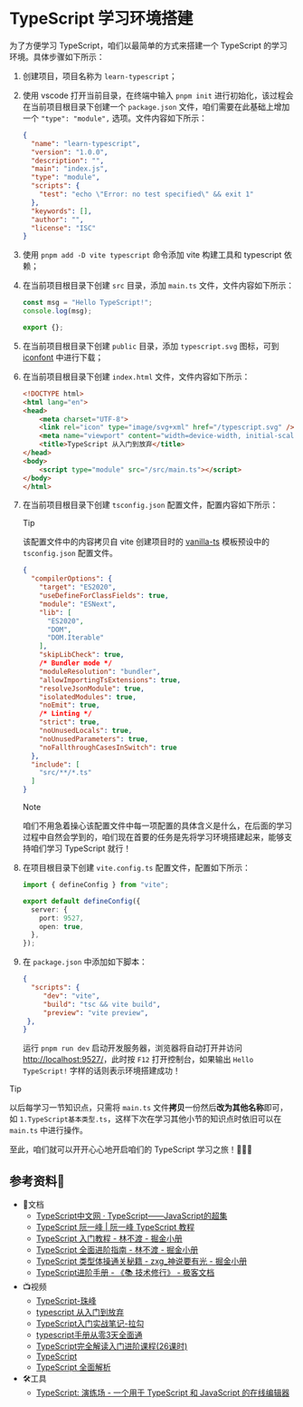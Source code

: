 # TypeScript 学习环境搭建

为了方便学习 TypeScript，咱们以最简单的方式来搭建一个 TypeScript 的学习环境。具体步骤如下所示：

1. 创建项目，项目名称为 `learn-typescript`；

2. 使用 vscode 打开当前目录，在终端中输入 `pnpm init` 进行初始化，该过程会在当前项目根目录下创建一个 `package.json` 文件，咱们需要在此基础上增加一个 `"type": "module",` 选项。文件内容如下所示：

   ```json
   {
     "name": "learn-typescript",
     "version": "1.0.0",
     "description": "",
     "main": "index.js",
     "type": "module",
     "scripts": {
       "test": "echo \"Error: no test specified\" && exit 1"
     },
     "keywords": [],
     "author": "",
     "license": "ISC"
   }
   ```

3. 使用 `pnpm add -D vite typescript` 命令添加 vite 构建工具和 typescript 依赖；

4. 在当前项目根目录下创建 `src` 目录，添加 `main.ts` 文件，文件内容如下所示：

   ```ts
   const msg = "Hello TypeScript!";
   console.log(msg);
   
   export {};
   ```

5. 在当前项目根目录下创建 `public` 目录，添加 `typescript.svg` 图标，可到 [iconfont](https://www.iconfont.cn/search/index?searchType=icon&q=typescript) 中进行下载；

6. 在当前项目根目录下创建 `index.html` 文件，文件内容如下所示：<br />

   ```html
   <!DOCTYPE html>
   <html lang="en">
   <head>
       <meta charset="UTF-8">
       <link rel="icon" type="image/svg+xml" href="/typescript.svg" />
       <meta name="viewport" content="width=device-width, initial-scale=1.0">
       <title>TypeScript 从入门到放弃</title>
   </head>
   <body>
       <script type="module" src="/src/main.ts"></script>
   </body>
   </html>
   ```

7. 在当前项目根目录下创建 `tsconfig.json` 配置文件，配置内容如下所示：

   > [!tip]
   >
   > 该配置文件中的内容拷贝自 vite 创建项目时的 [vanilla-ts](https://vite.new/vanilla-ts) 模板预设中的 `tsconfig.json` 配置文件。

   ```json
   {
     "compilerOptions": {
       "target": "ES2020",
       "useDefineForClassFields": true,
       "module": "ESNext",
       "lib": [
         "ES2020",
         "DOM",
         "DOM.Iterable"
       ],
       "skipLibCheck": true,
       /* Bundler mode */
       "moduleResolution": "bundler",
       "allowImportingTsExtensions": true,
       "resolveJsonModule": true,
       "isolatedModules": true,
       "noEmit": true,
       /* Linting */
       "strict": true,
       "noUnusedLocals": true,
       "noUnusedParameters": true,
       "noFallthroughCasesInSwitch": true
     },
     "include": [
       "src/**/*.ts"
     ]
   }
   ```

   > [!note]
   >
   > 咱们不用急着操心该配置文件中每一项配置的具体含义是什么，在后面的学习过程中自然会学到的，咱们现在首要的任务是先将学习环境搭建起来，能够支持咱们学习 TypeScript 就行！

8. 在项目根目录下创建 `vite.config.ts` 配置文件，配置如下所示：

   ```ts
   import { defineConfig } from "vite";
   
   export default defineConfig({
     server: {
       port: 9527,
       open: true,
     },
   });
   ```

9. 在 `package.json` 中添加如下脚本：

   ```json
   {
     "scripts": {
   		"dev": "vite",
   		"build": "tsc && vite build",
   		"preview": "vite preview",
   	},
   }
   ```

   运行 `pnpm run dev` 启动开发服务器，浏览器将自动打开并访问 [http://localhost:9527/](http://localhost:9527/)，此时按 `F12` 打开控制台，如果输出 `Hello TypeScript!` 字样的话则表示环境搭建成功！

> [!tip]
>
> 以后每学习一节知识点，只需将 `main.ts` 文件**拷贝**一份然后**改为其他名称**即可，如 `1.TypeScript基本类型.ts`，这样下次在学习其他小节的知识点时依旧可以在 `main.ts` 中进行操作。

至此，咱们就可以开开心心地开启咱们的 TypeScript 学习之旅！🎉🎉🎉

## 参考资料🎁

- 📃文档
  - [TypeScript中文网 · TypeScript——JavaScript的超集](https://www.tslang.cn/docs/home.html)
  - [TypeScript 阮一峰 | 阮一峰 TypeScript 教程](https://typescript.p6p.net/)
  - [TypeScript 入门教程 - 林不渡 - 掘金小册](https://juejin.cn/book/7288482920602271802?enter_from=search_result&utm_source=search)
  - [TypeScript 全面进阶指南 - 林不渡 - 掘金小册](https://juejin.cn/book/7086408430491172901)
  - [TypeScript 类型体操通关秘籍 - zxg\_神说要有光 - 掘金小册](https://juejin.cn/book/7047524421182947366?enter_from=search_result&utm_source=search)
  - [TypeScript进阶手册 - 《📚 技术修行》 - 极客文档](https://geekdaxue.co/read/nardo@goi5e0/zGt03cVcpL5c-djS)
- 📺视频
  - [TypeScript-珠峰](https://www.bilibili.com/video/BV1wV4y1v73v/?share_source=copy_web&vd_source=84272a2d7f72158b38778819be5bc6ad)
  - [typescript 从入门到放弃](https://www.bilibili.com/video/BV1Fw411w72p/?share_source=copy_web&vd_source=84272a2d7f72158b38778819be5bc6ad)
  - [TypeScript入门实战笔记-拉勾](https://www.bilibili.com/video/BV1K94y1k7PV/?share_source=copy_web&vd_source=84272a2d7f72158b38778819be5bc6ad)
  - [typescript手册从零3天全面通](https://www.bilibili.com/video/BV1MZ4y157EP/?share_source=copy_web&vd_source=84272a2d7f72158b38778819be5bc6ad)
  - [TypeScript完全解读入门进阶课程(26课时)](https://www.bilibili.com/video/BV1F7411c7m5/?share_source=copy_web&vd_source=84272a2d7f72158b38778819be5bc6ad)
  - [TypeScript](https://www.bilibili.com/video/BV1wV4y1v73v/?share_source=copy_web&vd_source=84272a2d7f72158b38778819be5bc6ad)
  - [TypeScript 全面解析](https://www.bilibili.com/video/BV1ig411k7pf/?share_source=copy_web&vd_source=84272a2d7f72158b38778819be5bc6ad)
- 🛠️工具
  - [TypeScript: 演练场 - 一个用于 TypeScript 和 JavaScript 的在线编辑器](https://www.typescriptlang.org/zh/play)

